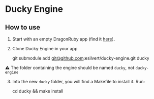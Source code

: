 # Ducky Engine

## How to use
1. Start with an empty DragonRuby app (find it [here](https://dragonruby.itch.io/dragonruby-gtk)).
2. Clone Ducky Engine in your app

     git submodule add git@github.com:esilvert/ducky-engine.git ducky

  :warning: The folder containing the engine should be named `ducky`, not `ducky-engine`

3. Into the new `ducky` folder, you will find a Makefile to install it. Run:

    cd ducky && make install
